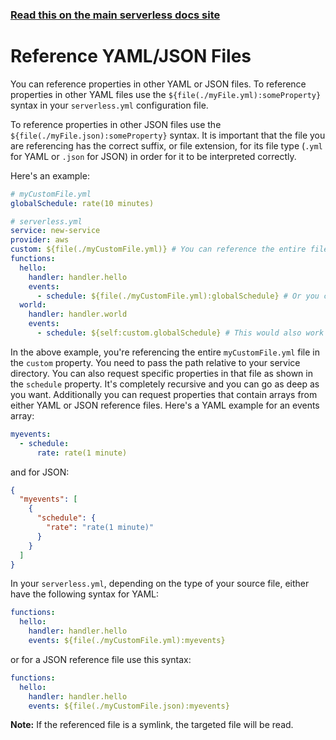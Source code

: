 <!--
title: Serverless Framework - Variables - External YAML/JSON Files
description: How to reference external YAML/JSON files in serverless.yml
short_title: External YAML/JSON
keywords: ['Serverless Framework', 'YAML', 'JSON', 'Configuration']
-->

<!-- DOCS-SITE-LINK:START automatically generated  -->

### [Read this on the main serverless docs site](https://www.serverless.com/framework/docs/guides/variables/file)

<!-- DOCS-SITE-LINK:END -->

# Reference YAML/JSON Files

You can reference properties in other YAML or JSON files. To reference properties in other YAML files use the `${file(./myFile.yml):someProperty}` syntax in your `serverless.yml` configuration file.

To reference properties in other JSON files use the `${file(./myFile.json):someProperty}` syntax. It is important that the file you are referencing has the correct suffix, or file extension, for its file type (`.yml` for YAML or `.json` for JSON) in order for it to be interpreted correctly.

Here's an example:

```yml
# myCustomFile.yml
globalSchedule: rate(10 minutes)
```

```yml
# serverless.yml
service: new-service
provider: aws
custom: ${file(./myCustomFile.yml)} # You can reference the entire file
functions:
  hello:
    handler: handler.hello
    events:
      - schedule: ${file(./myCustomFile.yml):globalSchedule} # Or you can reference a specific property
  world:
    handler: handler.world
    events:
      - schedule: ${self:custom.globalSchedule} # This would also work in this case
```

In the above example, you're referencing the entire `myCustomFile.yml` file in the `custom` property. You need to pass the path relative to your service directory. You can also request specific properties in that file as shown in the `schedule` property. It's completely recursive and you can go as deep as you want. Additionally you can request properties that contain arrays from either YAML or JSON reference files. Here's a YAML example for an events array:

```yml
myevents:
  - schedule:
      rate: rate(1 minute)
```

and for JSON:

```json
{
  "myevents": [
    {
      "schedule": {
        "rate": "rate(1 minute)"
      }
    }
  ]
}
```

In your `serverless.yml`, depending on the type of your source file, either have the following syntax for YAML:

```yml
functions:
  hello:
    handler: handler.hello
    events: ${file(./myCustomFile.yml):myevents}
```

or for a JSON reference file use this syntax:

```yml
functions:
  hello:
    handler: handler.hello
    events: ${file(./myCustomFile.json):myevents}
```

**Note:** If the referenced file is a symlink, the targeted file will be read.
